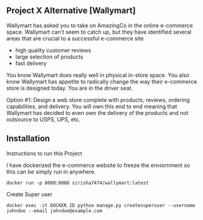 ## Project X Alternative [Wallymart]

Wallymart has asked you to take on AmazingCo in the online e-commerce space. Wallymart can't seem to catch up, but they have identified several areas that are crucial to a successful e-commerce site
- high quality customer reviews
- large selection of products
- fast delivery

You know Wallymart does really well in physical in-store space. You also know Wallymart has appetite to radically change the way their e-commerce store is designed today.
You are in the driver seat.

Option #1: Design a web store complete with products, reviews, ordering capabilities, and delivery. You will own this end to end meaning that Wallymart has decided to even own the delivery of the products and not outsource to USPS, UPS, etc.



## Installation


Instructions to run this Project

I have dockerized the e-commerce website to freeze the enviornment so this can be simply run in anywhere.


```
docker run -p 8080:8080 sirisha7474/wallymart:latest
```


Create Super user

```docker ps
docker exec -it DOCKER_ID python manage.py createsuperuser --username johndoe --email johndoe@example.com
```
